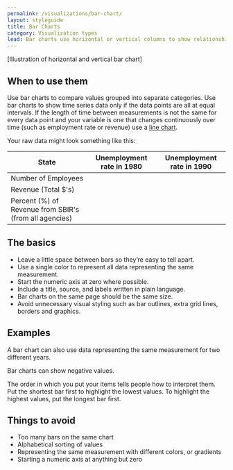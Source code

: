 ```yaml
---
permalink: /visualizations/bar-chart/
layout: styleguide
title: Bar Charts
category: Visualization types
lead: Bar charts use horizontal or vertical columns to show relationships among different categories of data. The columns can be arranged either along the [horizontal](anchor link to horizontal subsection) or [vertical](link to subsection) axis.
---
```


[Illustration of horizontal and vertical bar chart]

## When to use them
Use bar charts to compare values grouped into separate categories. Use bar charts to show time series data only if the data points are all at equal intervals. If the length of time between measurements is not the same for every data point and your variable is one that changes continuously over time (such as employment rate or revenue) use a [line chart](/line_chart.md).


Your raw data might look something like this:

| State                                                  | Unemployment rate in 1980 | Unemployment rate in 1990    |
|--------------------------------------------------------|---------------------------|------------------------------|
| Number of Employees                                    |                           |                              |
| Revenue (Total $'s)                                    |                           |                              |
| Percent (%) of Revenue from SBIR's (from all agencies) |                           |                              |


## The basics
- Leave a little space between bars so they’re easy to tell apart.
- Use a single color to represent all data representing the same measurement.
- Start the numeric axis at zero where possible.
- Include a title, source, and labels written in plain language.
- Bar charts on the same page should be the same size.
- Avoid unnecessary visual styling such as bar outlines, extra grid lines, borders and graphics.

## Examples

A bar chart can also use data representing the same measurement for two different years.

Bar charts can show negative values.

The order in which you put your items tells people how to interpret them. Put the shortest bar first to highlight the lowest values. To highlight the highest values, put the longest bar first.

## Things to avoid
- Too many bars on the same chart
- Alphabetical sorting of values
- Representing the same measurement with different colors, or gradients
- Starting a numeric axis at anything but zero
